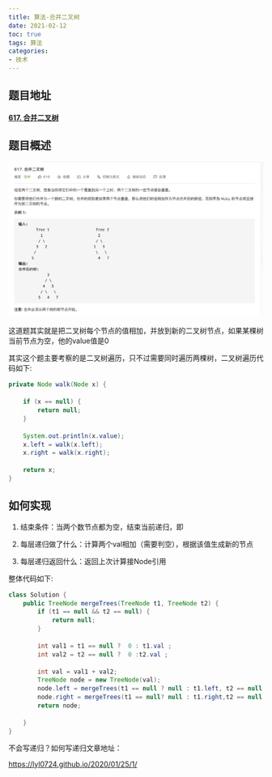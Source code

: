```yaml
---
title: 算法-合并二叉树
date: 2021-02-12
toc: true
tags: 算法
categories: 
- 技术
---
```


## 题目地址

#### [617. 合并二叉树](https://leetcode-cn.com/problems/merge-two-binary-trees/)

## 题目概述

![Screen Shot 2021-02-12 at 15.03.27](/images/mergeTrees.png)

这道题其实就是把二叉树每个节点的值相加，并放到新的二叉树节点，如果某棵树当前节点为空，他的value值是0

其实这个题主要考察的是二叉树遍历，只不过需要同时遍历两棵树，二叉树遍历代码如下:

```java
private Node walk(Node x) {

    if (x == null) {
        return null;
    }

    System.out.println(x.value);
    x.left = walk(x.left);
    x.right = walk(x.right);

    return x;
}
```

## 如何实现

1. 结束条件：当两个数节点都为空，结束当前递归，即

2. 每层递归做了什么：计算两个val相加（需要判空），根据该值生成新的节点

3. 每层递归返回什么：返回上次计算接Node引用

整体代码如下:

```java
class Solution {
    public TreeNode mergeTrees(TreeNode t1, TreeNode t2) {
        if (t1 == null && t2 == null) {
            return null;
        }

        int val1 = t1 == null ?  0 : t1.val ;
        int val2 = t2 == null ?  0 :t2.val ;

        int val = val1 + val2;
        TreeNode node = new TreeNode(val);
        node.left = mergeTrees(t1 == null ? null : t1.left, t2 == null ? null : t2.left);
        node.right = mergeTrees(t1 == null? null : t1.right,t2 == null ? null : t2.right);
        return node;

    }
}
```



不会写递归？如何写递归文章地址：

https://lyl0724.github.io/2020/01/25/1/

